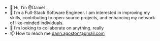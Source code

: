 - 👋 Hi, I’m @Daniel
- 👀 I’m a Full-Stack Software Engineer. I am interested in improving my skills, contributing to open-source projects, and enhancing my network of like-minded individuals.
- 💞️ I’m looking to collaborate on anything, really
- 📫 How to reach me dann.agoston@gmail.com

<!---
Daniel-Agoston/Daniel-Agoston is a ✨ special ✨ repository because its `README.md` (this file) appears on your GitHub profile.
You can click the Preview link to take a look at your changes.
--->
